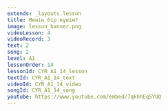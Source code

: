```yaml
---
extends: _layouts.lesson
title: Менің бір күнім?
image: lesson_banner.png
videoLesson: 4
videoRecord: 3
text: 2
song: 2
level: A1
lessonOrder: 14
lessonId: CYR_A1_14_lesson
textId: CYR_A1_14_text
videoId: CYR_A1_14_video
songId: CYR_A1_14_song
youtube: https://www.youtube.com/embed/7qkhhEqSYUQ
---
```

